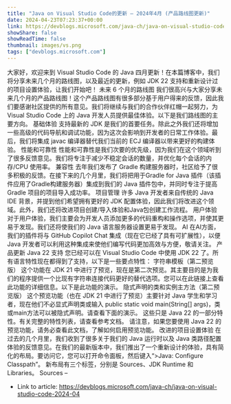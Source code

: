 ```yaml
---
title: "Java on Visual Studio Code的更新 – 2024年4月 (产品路线图更新)"
date: 2024-04-23T07:23:37+00:00
link: https://devblogs.microsoft.com/java-ch/java-on-visual-studio-code-2024-04
showShare: false
showReadTime: false
thumbnail: images/vs.png
tags: ["devblogs.microsoft.com"]
---
```

大家好，欢迎来到 Visual Studio Code 的 Java 四月更新！在本篇博客中，我们将分享未来几个月的路线图，以及最近的更新，例如 JDK 22 支持和重新设计过的项目设置体验，让我们开始吧！ 未来 6 个月的路线图 我们很高兴与大家分享未来几个月的产品路线图！这个产品路线图有很多部分基于用户得来的反馈，因此我们要感谢社区提供的所有意见。我们将继续与我们的合作伙伴红帽一起努力，为 Visual Studio Code 上的 Java 开发人员提供最佳体验。以下是我们路线图的主要方向。 基础体验 支持最新的 JDK 是我们的首要任务。除此之外我们还将增加一些高级的代码导航和调试功能，因为这次会影响到开发者的日常工作体验。最后，我们将集成 javac 编译器替代我们当前的 ECJ 编译器以带来更好的构建体验。 性能和可靠性 性能和可靠性是我们次要的优先级，因为我们在这个领域听到了很多反馈意见。我们将专注于减少不稳定会话的数量，并优化每个会话的内存/CPU 使用率。 兼容性 去年我们发布了 Gradle 构建服务器时，社区给予了很多积极的反馈。在接下来的几个月里，我们将把用于Gradle for Java 插件（该插件应用了Gradle构建服务器）集成到我们的 Java 插件包中，并同时专注于提高 Gradle 项目的项目导入成功率。 项目管理 许多 Java 开发者来自传统的 Java IDE 背景，并提到他们希望拥有更好的 JDK 配置体验，因此我们将改进这个领域。此外，我们还将改进项目创建/导入体验和Java包创建工作流程。 用户体验 对于用户体验，我们主要会为开发人员添加更多的代码重构和操作选项，并使其更易于发现。我们还将使我们的 Java 语言服务器设置更易于发现。 AI 在AI方面，我们的插件将与 GitHub Copilot Chat 集成（现在它已经了具有可扩展性），以便 Java 开发者可以利用这种集成来使他们编写代码更加高效与方便，敬请关注。 产品更新 Java 22 支持 您已经可以在 Visual Studio Code 中使用 JDK 22 了。所有语言特性现在都得到了支持，以下是一些要点特性： 字符串模板（第二预览版） 这个功能在 JDK 21 中进行了预览，现在是第二次预览。其主要目的是为我们的程序提供一个比现有字符串连接代码更好的替代选项。您可以在此链接上查看此功能的详细信息。以下是此功能的演示。 隐式声明的类和实例主方法（第二预览版） 这个预览功能（也在 JDK 21 中进行了预览）主要针对 Java 学生和学习者，现在他们不必显式声明类或输入 public static void main(String[] args)，类或main方法可以被隐式声明。请查看下面的演示。 这些只是 Java 22 的一部分特性。有关完整的特性列表，请查看参考文档。 请注意，如果您要使用 Java 22 的预览功能，请务必查看此文档，了解如何启用预览功能。 改进的项目设置体验 在过去的几个月里，我们收到了很多关于我们的 Java 运行时以及 Java 类路径配置体验的反馈意见。在我们的最新版本中，我们推出了一个重新设计的体验，具有简化的布局。要访问它，您可以打开命令面板，然后键入“>Java: Configure Classpath”。 新布局有三个标签，分别是 Sources、JDK Runtime 和 Libraries。 Sources –

- Link to article: https://devblogs.microsoft.com/java-ch/java-on-visual-studio-code-2024-04